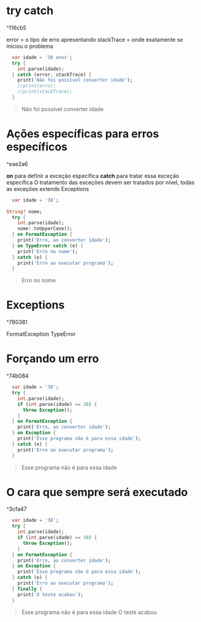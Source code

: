 # try catch

^116cb5

error = o tipo de erro apresentando 
stackTrace = onde exatamente se iniciou o problema
```dart
  var idade = '38 anos';
  try {
    int.parse(idade);
  } catch (error, stackTrace) {
    print('Não foi possível converter idade');
    //print(erro);
    //print(stackTrace);
  }
```
>Não foi possível converter idade

# Ações específicas para erros específicos

^eae2a6

 **on** para definir a exceção específica
 **catch** para tratar essa exceção específica
O tratamento das exceções devem ser tratados por nível, todas as exceções extends Exceptions

```dart
  var idade = '38';
  
String? nome;
  try {
    int.parse(idade);
    nome!.toUpperCase();
  } on FormatException {
    print('Erro, ao converter idade');
  } on TypeError catch (e) {
    print('Erro no nome');
  } catch (e) {
    print('Erro ao executar programa');
  }
```
>Erro no nome

# Exceptions

^780381

FormatException
TypeError
# Forçando um erro 

^74b084

```dart
  var idade = '38';
  try {
    int.parse(idade);
    if (int.parse(idade) == 38) {
      throw Exception();
    }
  } on FormatException {
    print('Erro, ao converter idade');
  } on Exception {
    print('Esse programa não é para essa idade');
  } catch (e) {
    print('Erro ao executar programa');
  }
```
>Esse programa não é para essa idade
# O cara que sempre será executado

^3cfa47

```dart
  var idade = '38';
  try {
    int.parse(idade);
    if (int.parse(idade) == 38) {
      throw Exception();
    }
  } on FormatException {
    print('Erro, ao converter idade');
  } on Exception {
    print('Esse programa não é para essa idade');
  } catch (e) {
    print('Erro ao executar programa');
  } finally {
    print('O teste acabou');
  }
```
>Esse programa não é para essa idade
O teste acabou
